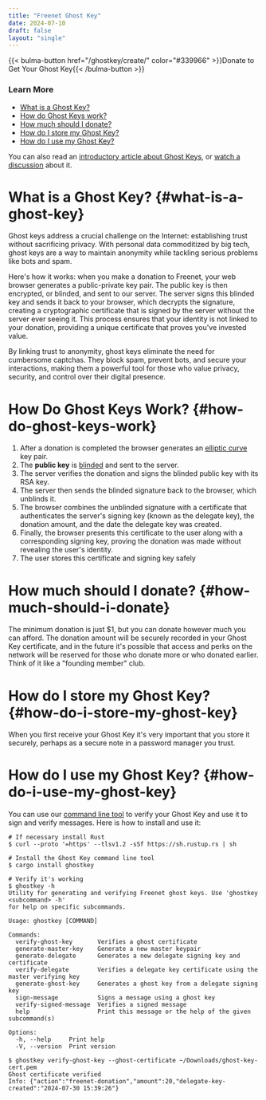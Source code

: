 ```yaml
---
title: "Freenet Ghost Key"
date: 2024-07-10
draft: false
layout: "single"
---
```


{{< bulma-button href="/ghostkey/create/" color="#339966" >}}Donate to Get Your Ghost
Key{{< /bulma-button >}}

### Learn More

- [What is a Ghost Key?](#what-is-a-ghost-key)
- [How do Ghost Keys work?](#how-do-ghost-keys-work)
- [How much should I donate?](#how-much-should-i-donate)
- [How do I store my Ghost Key?](#how-do-i-store-my-ghost-key)
- [How do I use my Ghost Key?](#how-do-i-use-my-ghost-key)

You can also read an [introductory article about Ghost Keys](/news/introducing-ghost-keys/), or
[watch a discussion](/news/ghost-keys-ian-interview/) about it.

# What is a Ghost Key? {#what-is-a-ghost-key}

Ghost keys address a crucial challenge on the Internet: establishing trust without sacrificing
privacy. With personal data commoditized by big tech, ghost keys are a way to maintain anonymity
while tackling serious problems like bots and spam.

Here's how it works: when you make a donation to Freenet, your web browser generates a
public-private key pair. The public key is then encrypted, or blinded, and sent to our server. The
server signs this blinded key and sends it back to your browser, which decrypts the signature,
creating a cryptographic certificate that is signed by the server without the server ever seeing it.
This process ensures that your identity is not linked to your donation, providing a unique
certificate that proves you've invested value.

By linking trust to anonymity, ghost keys eliminate the need for cumbersome captchas. They block
spam, prevent bots, and secure your interactions, making them a powerful tool for those who value
privacy, security, and control over their digital presence.

# How Do Ghost Keys Work? {#how-do-ghost-keys-work}

1. After a donation is completed the browser generates an
   [elliptic curve](https://en.wikipedia.org/wiki/EdDSA) key pair.
2. The **public key** is [blinded](https://www.rfc-editor.org/rfc/rfc9474.html) and sent to the
   server.
3. The server verifies the donation and signs the blinded public key with its RSA key.
4. The server then sends the blinded signature back to the browser, which unblinds it.
5. The browser combines the unblinded signature with a certificate that authenticates the server's
   signing key (known as the delegate key), the donation amount, and the date the delegate key was
   created.
6. Finally, the browser presents this certificate to the user along with a corresponding signing
   key, proving the donation was made without revealing the user's identity.
7. The user stores this certificate and signing key safely

# How much should I donate? {#how-much-should-i-donate}

The minimum donation is just $1, but you can donate however much you can afford. The donation amount
will be securely recorded in your Ghost Key certificate, and in the future it's possible that access
and perks on the network will be reserved for those who donate more or who donated earlier. Think of
it like a "founding member" club.

# How do I store my Ghost Key? {#how-do-i-store-my-ghost-key}

When you first receive your Ghost Key it's very important that you store it securely, perhaps as a
secure note in a password manager you trust.

# How do I use my Ghost Key? {#how-do-i-use-my-ghost-key}

You can use our [command line tool](https://crates.io/crates/ghostkey) to verify your Ghost Key and
use it to sign and verify messages. Here is how to install and use it:

```
# If necessary install Rust
$ curl --proto '=https' --tlsv1.2 -sSf https://sh.rustup.rs | sh

# Install the Ghost Key command line tool
$ cargo install ghostkey

# Verify it's working
$ ghostkey -h
Utility for generating and verifying Freenet ghost keys. Use 'ghostkey <subcommand> -h'
for help on specific subcommands.

Usage: ghostkey [COMMAND]

Commands:
  verify-ghost-key       Verifies a ghost certificate
  generate-master-key    Generate a new master keypair
  generate-delegate      Generates a new delegate signing key and certificate
  verify-delegate        Verifies a delegate key certificate using the master verifying key
  generate-ghost-key     Generates a ghost key from a delegate signing key
  sign-message           Signs a message using a ghost key
  verify-signed-message  Verifies a signed message
  help                   Print this message or the help of the given subcommand(s)

Options:
  -h, --help     Print help
  -V, --version  Print version

$ ghostkey verify-ghost-key --ghost-certificate ~/Downloads/ghost-key-cert.pem
Ghost certificate verified
Info: {"action":"freenet-donation","amount":20,"delegate-key-created":"2024-07-30 15:39:26"}
```
